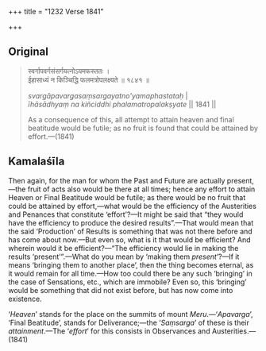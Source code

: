 +++
title = "1232 Verse 1841"

+++
## Original 
>
> स्वर्गापवर्गसंसर्गयत्नोऽयमफस्ततः ।  
> ईहासाध्यं न किञ्चिद्धि फलमत्रोपलक्ष्यते ॥ १८४१ ॥ 
>
> *svargāpavargasaṃsargayatno'yamaphastataḥ* \|  
> *īhāsādhyaṃ na kiñciddhi phalamatropalakṣyate* \|\| 1841 \|\| 
>
> As a consequence of this, all attempt to attain heaven and final beatitude would be futile; as no fruit is found that could be attained by effort.—(1841)



## Kamalaśīla

Then again, for the man for whom the Past and Future are actually present,—the fruit of acts also would be there at all times; hence any effort to attain Heaven or Final Beatitude would be futile; as there would be no fruit that could be attained by effort,—what would be the efficiency of the Austerities and Penances that constitute ‘effort’?—It might be said that “they would have the efficiency to produce the desired results”.—That would mean that the said ‘Production’ of Results is something that was not there before and has come about now.—But even so, what is it that would be efficient? And wherein would it be efficient?—“The efficiency would lie in making the results ‘present’”.—What do you mean by ‘making them *present*’?—If it means ‘bringing them to another place’, then the thing becomes eternal, as it would remain for all time.—How too could there be any such ‘bringing’ in the case of Sensations, etc., which are immobile? Even so, this ‘bringing’ would be something that did not exist before, but has now come into existence.

‘*Heaven*’ stands for the place on the summits of mount *Meru*.—‘*Apavarga*’, ‘Final Beatitude’, stands for Deliverance;—the ‘*Saṃsarga*’ of these is their *attainment*.—The ‘*effort*’ for this consists in Observances and Austerities.—(1841)


